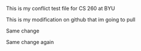 This is my conflict test file for CS 260 at BYU 

This is my modification on github that im going to pull 

Same change

Same change again
